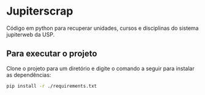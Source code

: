 # Jupiterscrap

Código em python para recuperar unidades, cursos e disciplinas do sistema jupiterweb da USP.

## Para executar o projeto

Clone o projeto para um diretório e digite o comando a seguir para instalar as dependências:

```bash
pip install -r ./requirements.txt
```
